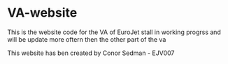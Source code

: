 # VA-website

This is the website code for the VA of EuroJet stall in working progrss and will be update more oftern then the other part of the va 

This website has ben created by Conor Sedman - EJV007
